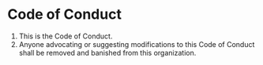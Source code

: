# Code of Conduct
1. This is the Code of Conduct.
1. Anyone advocating or suggesting modifications to this Code of Conduct shall be removed and banished from this organization.
